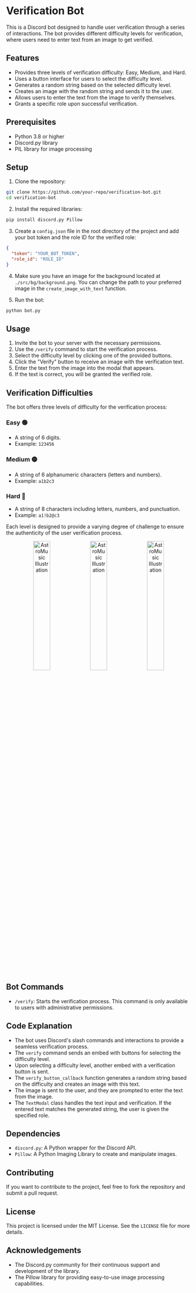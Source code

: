 # Verification Bot

This is a Discord bot designed to handle user verification through a series of interactions. The bot provides different difficulty levels for verification, where users need to enter text from an image to get verified.

## Features

- Provides three levels of verification difficulty: Easy, Medium, and Hard.
- Uses a button interface for users to select the difficulty level.
- Generates a random string based on the selected difficulty level.
- Creates an image with the random string and sends it to the user.
- Allows users to enter the text from the image to verify themselves.
- Grants a specific role upon successful verification.

## Prerequisites

- Python 3.8 or higher
- Discord.py library
- PIL library for image processing

## Setup

1. Clone the repository:

```sh
git clone https://github.com/your-repo/verification-bot.git
cd verification-bot
```

2. Install the required libraries:

```sh
pip install discord.py Pillow
```

3. Create a `config.json` file in the root directory of the project and add your bot token and the role ID for the verified role:

```json
{
  "token": "YOUR_BOT_TOKEN",
  "role_id": "ROLE_ID"
}
```

4. Make sure you have an image for the background located at `./src/bg/background.png`. You can change the path to your preferred image in the `create_image_with_text` function.

5. Run the bot:

```sh
python bot.py
```

## Usage

1. Invite the bot to your server with the necessary permissions.
2. Use the `/verify` command to start the verification process.
3. Select the difficulty level by clicking one of the provided buttons.
4. Click the "Verify" button to receive an image with the verification text.
5. Enter the text from the image into the modal that appears.
6. If the text is correct, you will be granted the verified role.

## Verification Difficulties

The bot offers three levels of difficulty for the verification process:

### Easy 🟢
- A string of 6 digits.
- Example: `123456`

### Medium 🟡
- A string of 6 alphanumeric characters (letters and numbers).
- Example: `a1b2c3`

### Hard 🔴
- A string of 8 characters including letters, numbers, and punctuation.
- Example: `a1!b2@c3`

Each level is designed to provide a varying degree of challenge to ensure the authenticity of the user verification process.

<div style="text-align: center;">
  <img src="https://l.top4top.io/p_31258yn4x2.jpg" alt="AstroMusic Illustration" width="30%">
  <img src="https://l.top4top.io/p_31258yn4x2.jpg" alt="AstroMusic Illustration" width="30%">
  <img src="https://l.top4top.io/p_31258yn4x2.jpg" alt="AstroMusic Illustration" width="30%">
</div>

## Bot Commands

- `/verify`: Starts the verification process. This command is only available to users with administrative permissions.

## Code Explanation

- The bot uses Discord's slash commands and interactions to provide a seamless verification process.
- The `verify` command sends an embed with buttons for selecting the difficulty level.
- Upon selecting a difficulty level, another embed with a verification button is sent.
- The `verify_button_callback` function generates a random string based on the difficulty and creates an image with this text.
- The image is sent to the user, and they are prompted to enter the text from the image.
- The `TextModal` class handles the text input and verification. If the entered text matches the generated string, the user is given the specified role.

## Dependencies

- `discord.py`: A Python wrapper for the Discord API.
- `Pillow`: A Python Imaging Library to create and manipulate images.

## Contributing

If you want to contribute to the project, feel free to fork the repository and submit a pull request.

## License

This project is licensed under the MIT License. See the `LICENSE` file for more details.

## Acknowledgements

- The Discord.py community for their continuous support and development of the library.
- The Pillow library for providing easy-to-use image processing capabilities.
